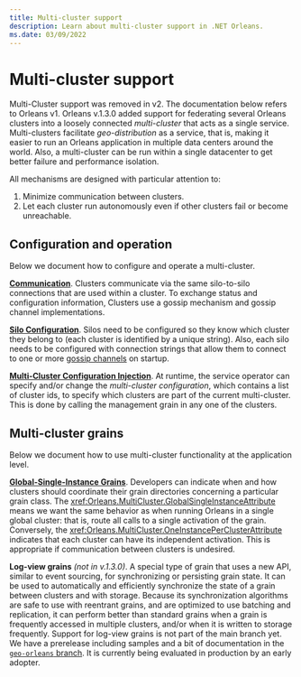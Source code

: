 ```yaml
---
title: Multi-cluster support
description: Learn about multi-cluster support in .NET Orleans.
ms.date: 03/09/2022
---
```


# Multi-cluster support

Multi-Cluster support was removed in v2. The documentation below refers to Orleans v1. Orleans v.1.3.0 added support for federating several Orleans clusters into a loosely connected *multi-cluster* that acts as a single service. Multi-clusters facilitate *geo-distribution* as a service, that is, making it easier to run an Orleans application in multiple data centers around the world. Also, a multi-cluster can be run within a single datacenter to get better failure and performance isolation.

All mechanisms are designed with particular attention to:

1. Minimize communication between clusters.
1. Let each cluster run autonomously even if other clusters fail or become unreachable.

## Configuration and operation

Below we document how to configure and operate a multi-cluster.

[**Communication**](gossip-channels.md). Clusters communicate via the same silo-to-silo connections that are used within a cluster. To exchange status and configuration information, Clusters use a gossip mechanism and gossip channel implementations.

[**Silo Configuration**](silo-configuration.md). Silos need to be configured so they know which cluster they belong to (each cluster is identified by a unique string). Also, each silo needs to be configured with connection strings that allow them to connect to one or more [gossip channels](gossip-channels.md) on startup.

[**Multi-Cluster Configuration Injection**](multi-cluster-configuration.md). At runtime, the service operator can specify and/or change the *multi-cluster configuration*, which contains a list of cluster ids, to specify which clusters are part of the current multi-cluster. This is done by calling the management grain in any one of the clusters.

## Multi-cluster grains

Below we document how to use multi-cluster functionality at the application level.

[**Global-Single-Instance Grains**](global-single-instance.md). Developers can indicate when and how clusters should coordinate their grain directories concerning a particular grain class. The <xref:Orleans.MultiCluster.GlobalSingleInstanceAttribute> means we want the same behavior as when running Orleans in a single global cluster: that is, route all calls to a single activation of the grain. Conversely, the <xref:Orleans.MultiCluster.OneInstancePerClusterAttribute> indicates that each cluster can have its independent activation. This is appropriate if communication between clusters is undesired.

**Log-view grains**  *(not in v.1.3.0)*. A special type of grain that uses a new API, similar to event sourcing, for synchronizing or persisting grain state. It can be used to automatically and efficiently synchronize the state of a grain between clusters and with storage. Because its synchronization algorithms are safe to use with reentrant grains, and are optimized to use batching and replication, it can perform better than standard grains when a grain is frequently accessed in multiple clusters, and/or when it is written to storage frequently. Support for log-view grains is not part of the main branch yet. We have a prerelease including samples and a bit of documentation in the [`geo-orleans` branch](https://github.com/sebastianburckhardt/orleans/tree/geo-samples). It is currently being evaluated in production by an early adopter.
